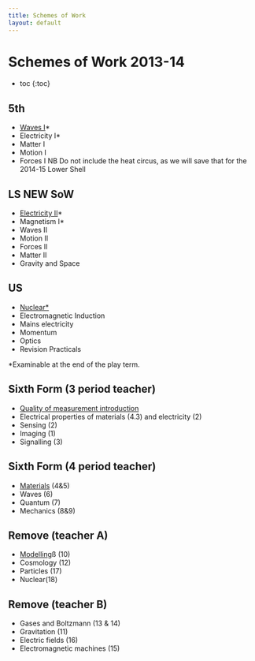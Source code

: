 ```yaml
---
title: Schemes of Work
layout: default
---
```

# Schemes of Work 2013-14

* toc
{:toc}

## 5th
* [Waves I](/fifth-form/waves.html)\*
* Electricity I\*
* Matter I
* Motion I
* Forces I
NB Do not include the heat circus, as we will save that for the 2014-15 Lower Shell

## LS 	NEW SoW
* [Electricity II](/lower-shell/electricity-2.html)\*
* Magnetism I\*
* Waves II
* Motion II
* Forces II
* Matter II
* Gravity and Space

## US
* [Nuclear\*](/upper-shell/nuclear-physics.html)
* Electromagnetic Induction
* Mains electricity
* Momentum
* Optics
* Revision Practicals

\*Examinable at the end of the play term.

## Sixth Form (3 period teacher)
* [Quality of measurement introduction](/sixth-form/qom.html)
* Electrical properties of materials (4.3) and electricity (2)
* Sensing (2)
* Imaging (1)
* Signalling (3)

## Sixth Form (4 period teacher)
* [Materials](/sixth-form/materials.html) (4&5)
* Waves (6)
* Quantum (7)
* Mechanics (8&9)

## Remove (teacher A)
* [Modelling](/remove/modelling.html)ß (10)
* Cosmology (12)
* Particles (17)
* Nuclear(18)

## Remove (teacher B)
* Gases and Boltzmann (13 & 14)
* Gravitation (11)
* Electric fields (16)
* Electromagnetic machines (15)
